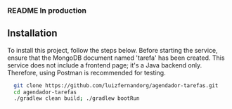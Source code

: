 ### README In production

## Installation

To install this project, follow the steps below. Before starting the service, ensure that the MongoDB document named 'tarefa' has been created. 
This service does not include a frontend page; it's a Java backend only. Therefore, using Postman is recommended for testing.

```bash
  git clone https://github.com/luizfernandorg/agendador-tarefas.git
  cd agendador-tarefas
  ./gradlew clean build; ./gradlew bootRun
```
